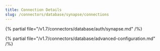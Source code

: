 ```yaml
---
title: Connection Details
slug: /connectors/database/synapse/connections
---
```


{% partial file="/v1.7/connectors/database/auth/synapse.md" /%}

{% partial file="/v1.7/connectors/database/advanced-configuration.md" /%}
